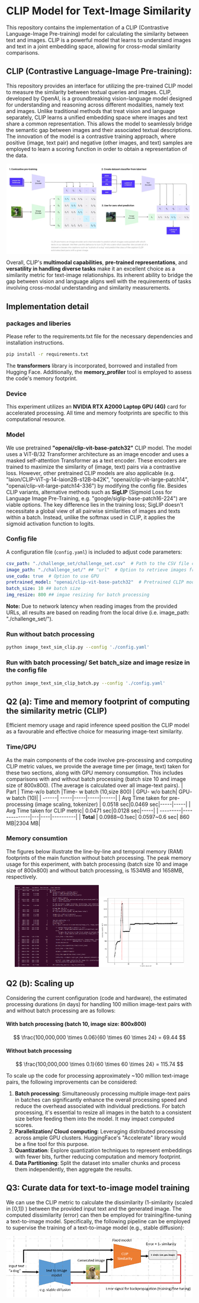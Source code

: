 # CLIP Model for Text-Image Similarity
This repository contains the implementation of a CLIP (Contrastive Language-Image Pre-training) model for calculating the similarity between text and images. 
CLIP is a powerful model that learns to understand images and text in a joint embedding space, allowing for cross-modal similarity comparisons.

## CLIP (Contrastive Language-Image Pre-training):
This repository provides an interface for utilizing the pre-trained CLIP model to measure the similarity between textual queries and images.
CLIP, developed by OpenAI, is a groundbreaking vision-language model designed for understanding and reasoning across different modalities, namely text and images. 
Unlike traditional methods that treat vision and language separately, CLIP learns a unified embedding space where images and text share a common representation. 
This allows the model to seamlessly bridge the semantic gap between images and their associated textual descriptions. The innovation of the model is a contrastive training approach,
where positive (image, text pair) and negative (other images, and text) samples are employed to learn a scoring function in order to obtain a representation of the data. 
 
<p align="center"><img src="readme_imgs/clip2.png" align="center" ></p>

Overall, CLIP's **multimodal capabilities**, **pre-trained representations**, and **versatility in handling diverse tasks** make it an excellent choice as a similarity metric for text-image relationships. 
Its inherent ability to bridge the gap between vision and language aligns well with the requirements of tasks involving cross-modal understanding and similarity measurements.

## Implementation detail

### packages and liberies
Please refer to the requirements.txt file for the necessary dependencies and installation instructions.
```bash
pip install -r requirements.txt
```
The **transformers** library is incorporated, borrowed and installed from Hugging Face. Additionally, the **memory_profiler** tool is employed to assess the code's memory footprint.
### Device
This experiment utilizes an **NVIDIA RTX A2000 Laptop GPU (4G)** card for accelerated processing. All time and memory footprints are specific to this computational resource.

### Model
We use pretrained **"openai/clip-vit-base-patch32"** CLIP model. The model uses a ViT-B/32 Transformer architecture as an image encoder and uses a masked self-attention Transformer as a text encoder.
These encoders are trained to maximize the similarity of (image, text) pairs via a contrastive loss. However, other pretrained CLIP models are also applicable (e.g. "laion/CLIP-ViT-g-14-laion2B-s12B-b42K", "openai/clip-vit-large-patch14", "openai/clip-vit-large-patch14-336") by modifying the config file. Besides CLIP variants, alternative methods such as **SigLIP** (Sigmoid Loss for Language Image Pre-Training, e.g. "google/siglip-base-patch16-224") are viable options. The key difference lies in the training loss; SigLIP doesn't necessitate a global view of all pairwise similarities of images and texts within a batch. Instead, unlike the softmax used in CLIP, it applies the sigmoid activation function to logits.
### Config file
A configuration file (`config.yaml`) is included to adjust code parameters:

```yaml
csv_path: "./challenge_set/challenge_set.csv"  # Path to the CSV file containing image URLs and captions
image_path: "./challenge_set/" ## "url"  # Option to retrieve images from the network using provided URLs or read from the local drive
use_cuda: true  # Option to use GPU
pretrained_model: "openai/clip-vit-base-patch32"  # Pretrained CLIP model; can be set to other options as well
batch_size: 10 ## batch size
img_resize: 800 ## imgae resizing for batch processing
```
**Note:** Due to network latency when reading images from the provided URLs, all results are based on reading from the local drive (i.e. image_path: "./challenge_set/").
### Run without batch processing
```bash
python image_text_sim_clip.py --config './config.yaml' 
```
### Run with batch processing/ Set batch_size and image resize in the config file
```bash
python image_text_sim_clip_batch.py --config './config.yaml' 
```
## Q2 (a): Time and memory footprint of computing the similarity metric (CLIP)
Efficient memory usage and rapid inference speed position the CLIP model as a favourable and effective choice for measuring image-text similarity.
### Time/GPU
As the main components of the code involve pre-processing and computing CLIP metric values, we provide the average time per (image, text) taken for these two sections, along with GPU memory consumption. This includes comparisons with and without batch processing (batch size 10 and image size of 800x800). (The average is calculated over all image-text pairs).
| Part | Time-w/o batch |Time- w batch (10,size 800) | GPU- w/o batch| GPU- w batch (10)|
| ------| -----|-----|-----|------|
| Avg Time taken for pre-processing (image scaling, tokenizer) | 0.0518 sec|0.0469 sec|-----|-----|
|  Avg Time taken for CLIP metric| 0.0471 sec|0.0128 sec|-----|
| ---------|--------------|---|----|----------|
| **Total** | 0.0988~0.1sec| 0.0597~0.6 sec| 860 MB|2304 MB|

### Memory consumtion
The figures below illustrate the line-by-line and temporal memory (RAM) footprints of the main function without batch processing. The peak memory usage for this experiment, with batch processing (batch size 10 and image size of 800x800) and without batch processing, is  1534MB and 1658MB, respectively.

<p align="center">
  <img src="readme_imgs/memory.png" alt="(a) Memory footprint line by line" width="45%">
  <img src="readme_imgs/memory-time.png" alt="(b) Memory footprint over time" width="45%">
</p>

## Q2 (b): Scaling up
Considering the current configuration (code and hardware), the estimated processing durations (in days) for handling 100 million image-text pairs with and without batch processing are as follows:

#### With batch processing (batch 10, image size: 800x800)
$$
\frac{100,000,000 \times 0.06}{60 \times 60 \times 24} = 69.44
$$
#### Without batch processing
$$
\frac{100,000,000 \times 0.1}{60 \times 60 \times 24} = 115.74
$$


To scale up the code for processing approximately ~100 million text-image pairs, the following improvements can be considered:
1. **Batch processing**: Simultaneously processing multiple image-text pairs in batches can significantly enhance the overall processing speed and reduce the overhead associated with individual predictions. For batch processing, it's essential to resize all images in the batch to a consistent size before feeding them into the model. It may impact computed scores. 
2. **Parallelization/ Cloud computing**: Leveraging distributed processing across ample GPU clusters. HuggingFace's "Accelerate" library would be a fine tool for this purpose.
3. **Quantization**: Explore quantization techniques to represent embeddings with fewer bits, further reducing computation and memory footprint.
4. **Data Partitioning**: Split the dataset into smaller chunks and process them independently, then aggregate the results.

## Q3: Curate data for text-to-image model training
We can use the CLIP metric to calculate the dissimilarity (1-similarity (scaled in [0,1]) ) between the provided input text and the generated image. The computed dissimilarity (error) can then be employed for training/fine-tuning a text-to-image model. Specifically, the following pipeline can be employed to supervise the training of a text-to-image model (e.g., stable diffusion): 
<p align="center"><img src="readme_imgs/q3.png" align="center" ></p>
